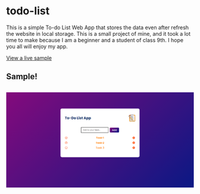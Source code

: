 # todo-list
This is a simple To-do List Web App that stores the data even after refresh the website in local storage. This is a small project of mine, and it took a lot time to make because I am a beginner and a student of class 9th. I hope you all will enjoy my app.

<a href="https://student-piyushmishra.github.io/todo-list/">View a live sample</a>

<h2>Sample!<h2>
<img src="assests/sample.png">